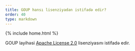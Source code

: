 ```yaml
---
title: GOUP hansı lisenziyadan istifadə edir?
order: 40
type: markdown
---
```

{% include home.html %}

GOUP layihəsi [Apache License 2.0](https://www.apache.org/licenses/LICENSE-2.0.html) lisenziyasını istifadə edir.
